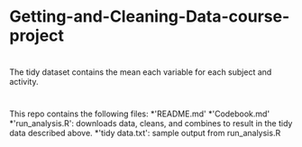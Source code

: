 # Getting-and-Cleaning-Data-course-project
# 
The tidy dataset contains the mean each variable for each subject and activity.
#
This repo contains the following files:
*'README.md'
*'Codebook.md'
*'run_analysis.R': downloads data, cleans, and combines to result in the tidy data described above.
*'tidy data.txt': sample output from run_analysis.R

